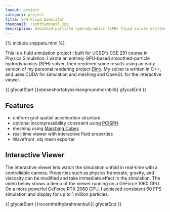 ```yaml
---
layout: project
category: project
title: SPH Fluid Simulator
thumbnail: /sphthumbnail.jpg
description: Smoothed-particle hydrodynamics (SPH) fluid solver written for GPU. Includes OpenGL viewer with support for GPU-based meshing via Marching Cubes and simple rendering. Capable of real-time (60 FPS) simulation of up to 1 million particles.
---
```

{% include snippets.html %}

This is a fluid simulation project I built for UCSD's CSE 291 course in Physics Simulation. I wrote an entirely GPU-based smoothed-particle hydrodynamics (SPH) solver, then rendered some results using an early version of my personal rendering project [Dino](/project/dino.html). My solver is written in C++, and uses CUDA for simulation and meshing and OpenGL for the interactive viewer.

{{ gfycatStart }}obeseshortabyssiniangroundhornbill{{ gfycatEnd }}

## Features

- uniform grid spatial acceleration structure
- optional incompressibility constraint using [PCISPH](https://people.inf.ethz.ch/~sobarbar/papers/Sol09/Sol09.pdf)
- meshing using [Marching Cubes](https://en.wikipedia.org/wiki/Marching_cubes)
- real-time viewer with interactive fluid properties
- Wavefront .obj mesh exporter

## Interactive Viewer

The interactive viewer lets watch the simulation unfold in real-time with a controllable camera. Properties such as physics framerate, gravity, and viscosity can be modified and take immediate effect in the simulation. The video below shows a demo of the viewer running on a GeForce 1060 GPU. On a more powerful GeForce RTX 2080 GPU, I achieved consistent 60 FPS simulation and display for up to 1 million particles.

{{ gfycatStart }}recentthriftybrahmanbull{{ gfycatEnd }}
